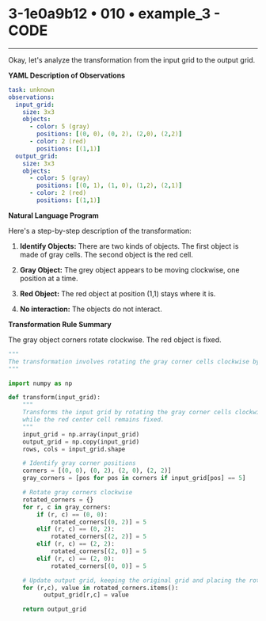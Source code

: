 # 3-1e0a9b12 • 010 • example_3 - CODE

---
Okay, let's analyze the transformation from the input grid to the output grid.

**YAML Description of Observations**

```yaml
task: unknown
observations:
  input_grid:
    size: 3x3
    objects:
      - color: 5 (gray)
        positions: [(0, 0), (0, 2), (2,0), (2,2)]
      - color: 2 (red)
        positions: [(1,1)]
  output_grid:
    size: 3x3
    objects:
      - color: 5 (gray)
        positions: [(0, 1), (1, 0), (1,2), (2,1)]
      - color: 2 (red)
        positions: [(1,1)]
```

**Natural Language Program**

Here's a step-by-step description of the transformation:

1.  **Identify Objects:** There are two kinds of objects. The first object is made of gray cells. The second object is the red cell.

2.  **Gray Object:** The grey object appears to be moving clockwise, one position at a time.

3. **Red Object:** The red object at position (1,1) stays where it is.

4.  **No interaction:** The objects do not interact.

**Transformation Rule Summary**

The gray object corners rotate clockwise. The red object is fixed.

```python
"""
The transformation involves rotating the gray corner cells clockwise by one position. The red cell in the center remains fixed.
"""

import numpy as np

def transform(input_grid):
    """
    Transforms the input grid by rotating the gray corner cells clockwise by one position,
    while the red center cell remains fixed.
    """
    input_grid = np.array(input_grid)
    output_grid = np.copy(input_grid)
    rows, cols = input_grid.shape

    # Identify gray corner positions
    corners = [(0, 0), (0, 2), (2, 0), (2, 2)]
    gray_corners = [pos for pos in corners if input_grid[pos] == 5]

    # Rotate gray corners clockwise
    rotated_corners = {}
    for r, c in gray_corners:
        if (r, c) == (0, 0):
            rotated_corners[(0, 2)] = 5
        elif (r, c) == (0, 2):
            rotated_corners[(2, 2)] = 5
        elif (r, c) == (2, 2):
            rotated_corners[(2, 0)] = 5
        elif (r, c) == (2, 0):
            rotated_corners[(0, 0)] = 5

    # Update output grid, keeping the original grid and placing the rotated corners.
    for (r,c), value in rotated_corners.items():
          output_grid[r,c] = value

    return output_grid
```

